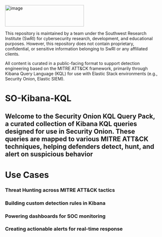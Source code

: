 <img width="260" height="71" alt="image" src="https://github.com/user-attachments/assets/eb5e5bc3-7c34-4430-9aea-64be1cdd6117" />



This repository is maintained by a team under the Southwest Research Institute (SwRI) for cybersecurity research, development, and educational purposes. However, this repository does not contain proprietary, confidential, or sensitive information belonging to SwRI or any affiliated clients.

All content is curated in a public-facing format to support detection engineering based on the MITRE ATT&CK framework, primarily through Kibana Query Language (KQL) for use with Elastic Stack environments (e.g., Security Onion, Elastic SIEM).

# SO-Kibana-KQL
## Welcome to the Security Onion KQL Query Pack, a curated collection of Kibana KQL queries designed for use in Security Onion. These queries are mapped to various MITRE ATT&CK techniques, helping defenders detect, hunt, and alert on suspicious behavior

# Use Cases
### Threat Hunting across MITRE ATT&CK tactics
### Building custom detection rules in Kibana
### Powering dashboards for SOC monitoring
### Creating actionable alerts for real-time response
